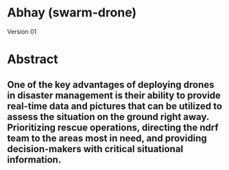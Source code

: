 # Abhay (swarm-drone)
Version 01

<h1>
  Abstract
</h1>

<h2>
One of the key advantages of deploying drones in disaster management is their ability to provide real-time data and pictures that can be utilized to assess the situation on the ground right away. Prioritizing rescue operations, directing the ndrf team to the areas most in need, and providing decision-makers with critical situational information.
</h2>

